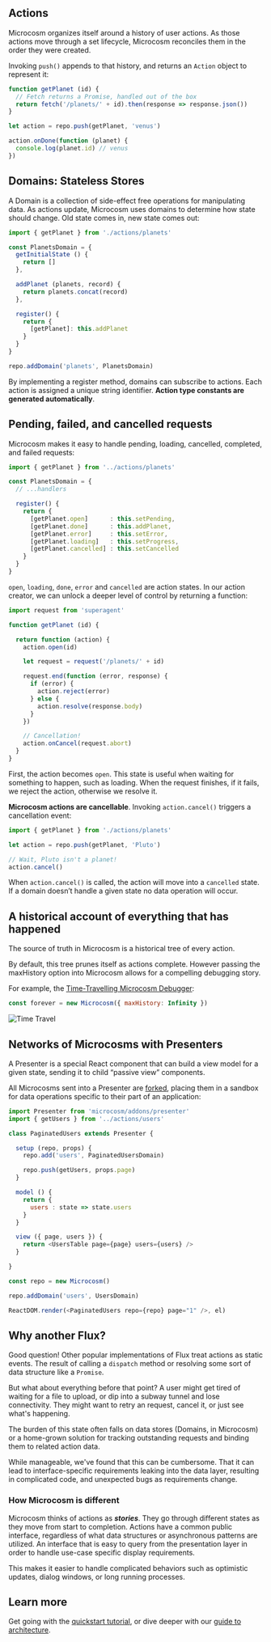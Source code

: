 ## Actions

Microcosm organizes itself around a history of user actions. As those
actions move through a set lifecycle, Microcosm reconciles them in the
order they were created.

Invoking `push()` appends to that history, and returns an `Action`
object to represent it:

```javascript
function getPlanet (id) {
  // Fetch returns a Promise, handled out of the box
  return fetch('/planets/' + id).then(response => response.json())
}

let action = repo.push(getPlanet, 'venus')

action.onDone(function (planet) {
  console.log(planet.id) // venus
})
```

## Domains: Stateless Stores

A Domain is a collection of side-effect free operations for manipulating
data. As actions update, Microcosm uses domains to determine how state
should change. Old state comes in, new state comes out:

```javascript
import { getPlanet } from './actions/planets'

const PlanetsDomain = {
  getInitialState () {
    return []
  },

  addPlanet (planets, record) {
    return planets.concat(record)
  },

  register() {
    return {
      [getPlanet]: this.addPlanet
    }
  }
}

repo.addDomain('planets', PlanetsDomain)
```

By implementing a register method, domains can subscribe to actions.
Each action is assigned a unique string identifier. **Action type
constants are generated automatically**.

## Pending, failed, and cancelled requests

Microcosm makes it easy to handle pending, loading, cancelled,
completed, and failed requests:

```javascript
import { getPlanet } from '../actions/planets'

const PlanetsDomain = {
  // ...handlers

  register() {
    return {
      [getPlanet.open]      : this.setPending,
      [getPlanet.done]      : this.addPlanet,
      [getPlanet.error]     : this.setError,
      [getPlanet.loading]   : this.setProgress,
      [getPlanet.cancelled] : this.setCancelled
    }
  }
}
```

`open`, `loading`, `done`, `error` and `cancelled` are action states. In
our action creator, we can unlock a deeper level of control by returning
a function:

```javascript
import request from 'superagent'

function getPlanet (id) {

  return function (action) {
    action.open(id)

    let request = request('/planets/' + id)

    request.end(function (error, response) {
      if (error) {
        action.reject(error)
      } else {
        action.resolve(response.body)
      }
    })

    // Cancellation!
    action.onCancel(request.abort)
  }
}
```

First, the action becomes `open`. This state is useful when waiting for
something to happen, such as loading. When the request finishes, if it
fails, we reject the action, otherwise we resolve it.

**Microcosm actions are cancellable**. Invoking `action.cancel()`
triggers a cancellation event:

```javascript
import { getPlanet } from './actions/planets'

let action = repo.push(getPlanet, 'Pluto')

// Wait, Pluto isn't a planet!
action.cancel()
```

When `action.cancel()` is called, the action will move into a
`cancelled` state. If a domain doesn’t handle a given state no data
operation will occur.

## A historical account of everything that has happened

The source of truth in Microcosm is a historical tree of every action.

By default, this tree prunes itself as actions complete. However passing
the maxHistory option into Microcosm allows for a compelling debugging
story.

For example, the [Time-Travelling Microcosm
Debugger](https://github.com/vigetlabs/microcosm-debugger):

```javascript
const forever = new Microcosm({ maxHistory: Infinity })
```

![Time Travel](assets/chat-debugger.gif)

## Networks of Microcosms with Presenters

A Presenter is a special React component that can build a view model for
a given state, sending it to child “passive view” components.

All Microcosms sent into a Presenter are
[forked](https://github.com/vigetlabs/microcosm/blob/master/docs/api/microcosm.md#fork),
placing them in a sandbox for data operations specific to their part of
an application:

```javascript
import Presenter from 'microcosm/addons/presenter'
import { getUsers } from '../actions/users'

class PaginatedUsers extends Presenter {

  setup (repo, props) {
    repo.add('users', PaginatedUsersDomain)

    repo.push(getUsers, props.page)
  }

  model () {
    return {
      users : state => state.users
    }
  }

  view ({ page, users }) {
    return <UsersTable page={page} users={users} />
  }

}

const repo = new Microcosm()

repo.addDomain('users', UsersDomain)

ReactDOM.render(<PaginatedUsers repo={repo} page="1" />, el)
```

## Why another Flux?

Good question! Other popular implementations of Flux treat actions as static
events. The result of calling a `dispatch` method or resolving some sort of
data structure like a `Promise`.

But what about everything before that point? A user might get tired of waiting
for a file to upload, or dip into a subway tunnel and lose connectivity. They
might want to retry an request, cancel it, or just see what's happening.

The burden of this state often falls on data stores (Domains, in Microcosm) or a home-grown solution
for tracking outstanding requests and binding them to related action data.

While manageable, we've found that this can be cumbersome. That it can lead to interface-specific requirements
leaking into the data layer, resulting in complicated code, and unexpected bugs as requirements change.

### How Microcosm is different

Microcosm thinks of actions as **_stories_**. They go through different states as they
move from start to completion. Actions have a common public interface, regardless of what data
structures or asynchronous patterns are utilized. An interface that is easy to query from the
presentation layer in order to handle use-case specific display requirements.

This makes it easier to handle complicated behaviors such as optimistic updates,
dialog windows, or long running processes.


## Learn more

Get going with the [quickstart tutorial](./guides/quickstart.html), or
dive deeper with our [guide to architecture](./guides/architecture.html).
